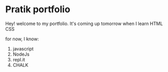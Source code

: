 # Pratik portfolio

Hey! welcome to my portfolio. It's coming up tomorrow when I learn HTML CSS 

for now, I know:
1. javascript
1. NodeJs
1. repl.it
1. CHALK
